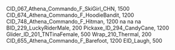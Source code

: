 CID_067_Athena_Commando_F_SkiGirl_CHN, 1500
CID_674_Athena_Commando_F_HoodieBandit, 1200
CID_748_Athena_Commando_F_Hitman, 1200
na
na
na
BID_229_LuckyRiderMale, 200
Pickaxe_ID_294_CandyCane, 1200
Glider_ID_201_TNTinaFemale, 500
Wrap_210_Thermal, 200
CID_655_Athena_Commando_F_Barefoot, 1200
EID_Laugh, 500

